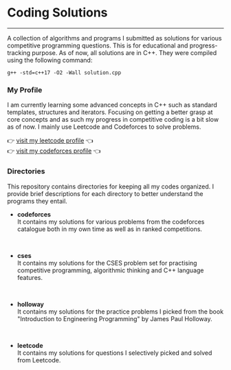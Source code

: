 # Coding Solutions

---

A collection of algorithms and programs I submitted as solutions for various competitive programming questions. This is for educational and progress-tracking purpose. As of now, all solutions are in C++. They were compiled using the following command:

```
g++ -std=c++17 -O2 -Wall solution.cpp
```

### My Profile
I am currently learning some advanced concepts in C++ such as standard templates, structures and iterators. Focusing on getting a better grasp at core concepts and as such my progress in competitive coding is a bit slow as of now. I mainly use Leetcode and Codeforces to solve problems.

:point_right: [visit my leetcode profile](https://leetcode.com/vibhor2003/) :point_left:<br>
:point_right: [visit my codeforces profile](https://codeforces.com/profile/vibhorag03) :point_left:<br>


### Directories
This repository contains directories for keeping all my codes organized. I provide brief descriptions for each directory to better understand the programs they entail.

- <b>codeforces</b><br>
It contains my solutions for various problems from the codeforces catalogue both in my own time as well as in ranked competitions.
<br>

- <b>cses</b><br>
It contains my solutions for the CSES problem set for practising competitive programming, algorithmic thinking and C++ language features.
<br>

- <b>holloway</b><br>
It contains my solutions for the practice problems I picked from the book "Introduction to Engineering Programming" by James Paul Holloway.
<br>

- <b>leetcode</b><br>
It contains my solutions for questions I selectively picked and solved from Leetcode.
<br>
